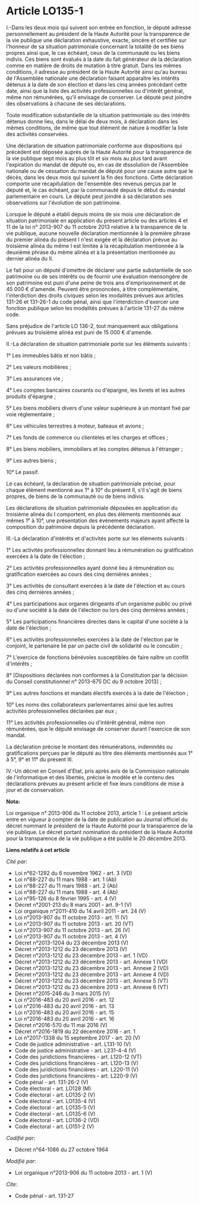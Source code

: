 # Article LO135-1

I.-Dans les deux mois qui suivent son entrée en fonction, le député adresse personnellement au président de la Haute Autorité
pour la transparence de la vie publique une déclaration exhaustive, exacte, sincère et certifiée sur l'honneur de sa
situation patrimoniale concernant la totalité de ses biens propres ainsi que, le cas échéant, ceux de la communauté ou les
biens indivis. Ces biens sont évalués à la date du fait générateur de la déclaration comme en matière de droits de mutation à
titre gratuit. Dans les mêmes conditions, il adresse au président de la Haute Autorité ainsi qu'au bureau de l'Assemblée
nationale une déclaration faisant apparaître les intérêts détenus à la date de son élection et dans les cinq années précédant
cette date, ainsi que la liste des activités professionnelles ou d'intérêt général, même non rémunérées, qu'il envisage de
conserver. Le député peut joindre des observations à chacune de ses déclarations. 

Toute modification substantielle de la situation patrimoniale ou des intérêts détenus donne lieu, dans le délai de deux mois,
à déclaration dans les mêmes conditions, de même que tout élément de nature à modifier la liste des activités conservées. 

Une déclaration de situation patrimoniale conforme aux dispositions qui précèdent est déposée auprès de la Haute Autorité
pour la transparence de la vie publique sept mois au plus tôt et six mois au plus tard avant l'expiration du mandat de député
ou, en cas de dissolution de l'Assemblée nationale ou de cessation du mandat de député pour une cause autre que le décès,
dans les deux mois qui suivent la fin des fonctions. Cette déclaration comporte une récapitulation de l'ensemble des revenus
perçus par le député et, le cas échéant, par la communauté depuis le début du mandat parlementaire en cours. Le député peut
joindre à sa déclaration ses observations sur l'évolution de son patrimoine. 

Lorsque le député a établi depuis moins de six mois une déclaration de situation patrimoniale en application du présent
article ou des articles 4 et 11 de la loi n° 2013-907 du 11 octobre 2013 relative à la transparence de la vie publique,
aucune nouvelle déclaration mentionnée à la première phrase du premier alinéa du présent I n'est exigée et la déclaration
prévue au troisième alinéa du même I est limitée à la récapitulation mentionnée à la deuxième phrase du même alinéa et à la
présentation mentionnée au dernier alinéa du II. 

Le fait pour un député d'omettre de déclarer une partie substantielle de son patrimoine ou de ses intérêts ou de fournir une
évaluation mensongère de son patrimoine est puni d'une peine de trois ans d'emprisonnement et de 45 000 € d'amende. Peuvent
être prononcées, à titre complémentaire, l'interdiction des droits civiques selon les modalités prévues aux articles 131-26
et 131-26-1 du code pénal, ainsi que l'interdiction d'exercer une fonction publique selon les modalités prévues à l'article
131-27 du même code. 

Sans préjudice de l'article LO 136-2, tout manquement aux obligations prévues au troisième alinéa est puni de 15 000 €
d'amende. 

II.-La déclaration de situation patrimoniale porte sur les éléments suivants : 

1° Les immeubles bâtis et non bâtis ; 

2° Les valeurs mobilières ; 

3° Les assurances vie ; 

4° Les comptes bancaires courants ou d'épargne, les livrets et les autres produits d'épargne ; 

5° Les biens mobiliers divers d'une valeur supérieure à un montant fixé par voie réglementaire ; 

6° Les véhicules terrestres à moteur, bateaux et avions ; 

7° Les fonds de commerce ou clientèles et les charges et offices ; 

8° Les biens mobiliers, immobiliers et les comptes détenus à l'étranger ; 

9° Les autres biens ; 

10° Le passif. 

Le cas échéant, la déclaration de situation patrimoniale précise, pour chaque élément mentionné aux 1° à 10° du présent II,
s'il s'agit de biens propres, de biens de la communauté ou de biens indivis. 

Les déclarations de situation patrimoniale déposées en application du troisième alinéa du I comportent, en plus des éléments
mentionnés aux mêmes 1° à 10°, une présentation des événements majeurs ayant affecté la composition du patrimoine depuis la
précédente déclaration. 

III.-La déclaration d'intérêts et d'activités porte sur les éléments suivants : 

1° Les activités professionnelles donnant lieu à rémunération ou gratification exercées à la date de l'élection ; 

2° Les activités professionnelles ayant donné lieu à rémunération ou gratification exercées au cours des cinq dernières
années ; 

3° Les activités de consultant exercées à la date de l'élection et au cours des cinq dernières années ; 

4° Les participations aux organes dirigeants d'un organisme public ou privé ou d'une société à la date de l'élection ou lors
des cinq dernières années ; 

5° Les participations financières directes dans le capital d'une société à la date de l'élection ; 

6° Les activités professionnelles exercées à la date de l'élection par le conjoint, le partenaire lié par un pacte civil de
solidarité ou le concubin ; 

7° L'exercice de fonctions bénévoles susceptibles de faire naître un conflit d'intérêts ; 

8° [Dispositions déclarées non conformes à la Constitution par la décision du Conseil constitutionnel n° 2013-675 DC du 9
octobre 2013] ; 

9° Les autres fonctions et mandats électifs exercés à la date de l'élection ; 

10° Les noms des collaborateurs parlementaires ainsi que les autres activités professionnelles déclarées par eux ; 

11° Les activités professionnelles ou d'intérêt général, même non rémunérées, que le député envisage de conserver durant
l'exercice de son mandat. 

La déclaration précise le montant des rémunérations, indemnités ou gratifications perçues par le député au titre des éléments
mentionnés aux 1° à 5°, 9° et 11° du présent III. 

IV.-Un décret en Conseil d'Etat, pris après avis de la Commission nationale de l'informatique et des libertés, précise le
modèle et le contenu des déclarations prévues au présent article et fixe leurs conditions de mise à jour et de conservation.

**Nota:**

Loi organique n° 2013-906 du 11 octobre 2013, article 1 : Le présent article entre en vigueur à compter de la date de
publication au Journal officiel du décret nommant le président de la Haute Autorité pour la transparence de la vie publique.
Le décret portant nomination du président de la Haute Autorité pour la  transparence de la vie publique a été publié le 20
décembre 2013.

**Liens relatifs à cet article**

_Cité par_:

  - Loi n°62-1292 du 6 novembre 1962 - art. 3 (VD)
  - Loi n°88-227 du 11 mars 1988 - art. 1 (Ab)
  - Loi n°88-227 du 11 mars 1988 - art. 2 (Ab)
  - Loi n°88-227 du 11 mars 1988 - art. 4 (Ab)
  - Loi n°95-126 du 8 février 1995 - art. 4 (V)
  - Décret n°2001-213 du 8 mars 2001 - art. 9-1 (V)
  - Loi organique n°2011-410 du 14 avril 2011 - art. 24 (V)
  - Loi n°2013-907 du 11 octobre 2013 - art. 11 (V)
  - Loi n°2013-907 du 11 octobre 2013 - art. 20 (VT)
  - Loi n°2013-907 du 11 octobre 2013 - art. 26 (V)
  - Loi n°2013-907 du 11 octobre 2013 - art. 4 (V)
  - Décret n°2013-1204 du 23 décembre 2013 (V)
  - Décret n°2013-1212 du 23 décembre 2013 (V)
  - Décret n°2013-1212 du 23 décembre 2013 - art. 1 (VD)
  - Décret n°2013-1212 du 23 décembre 2013 - art. Annexe 1 (VD)
  - Décret n°2013-1212 du 23 décembre 2013 - art. Annexe 2 (VD)
  - Décret n°2013-1212 du 23 décembre 2013 - art. Annexe 4 (VD)
  - Décret n°2013-1212 du 23 décembre 2013 - art. Annexe 5 (VT)
  - Décret n°2013-1212 du 23 décembre 2013 - art. Annexe 6 (VT)
  - Décret n°2015-246 du 3 mars 2015 (V)
  - Loi n°2016-483 du 20 avril 2016 - art. 12
  - Loi n°2016-483 du 20 avril 2016 - art. 13
  - Loi n°2016-483 du 20 avril 2016 - art. 15
  - Loi n°2016-483 du 20 avril 2016 - art. 16
  - Décret n°2016-570 du 11 mai 2016 (V)
  - Décret n°2016-1819 du 22 décembre 2016 - art. 1
  - Loi n°2017-1338 du 15 septembre 2017 - art. 20 (V)
  - Code de justice administrative - art. L131-10 (V)
  - Code de justice administrative - art. L231-4-4 (V)
  - Code des juridictions financières - art. L120-12 (VT)
  - Code des juridictions financières - art. L120-13 (V)
  - Code des juridictions financières - art. L220-11 (V)
  - Code des juridictions financières - art. L220-9 (V)
  - Code pénal - art. 131-26-2 (V)
  - Code électoral - art. LO128 (M)
  - Code électoral - art. LO135-2 (V)
  - Code électoral - art. LO135-4 (V)
  - Code électoral - art. LO135-5 (V)
  - Code électoral - art. LO135-6 (V)
  - Code électoral - art. LO136-2 (VD)
  - Code électoral - art. LO151-2 (V)

_Codifié par_:

  - Décret n°64-1086 du 27 octobre 1964

_Modifié par_:

  - Loi organique n°2013-906 du 11 octobre 2013 - art. 1 (V)

_Cite_:

  - Code pénal - art. 131-27
